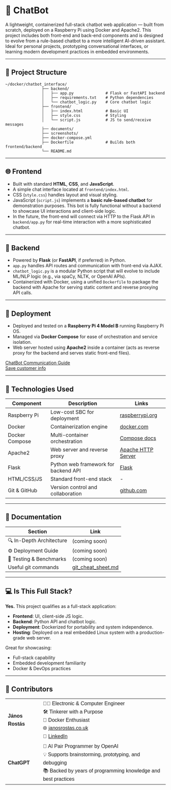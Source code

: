 # 🤖 ChatBot

A lightweight, containerized full-stack chatbot web application — built from scratch, deployed on a Raspberry Pi 
using Docker and Apache2. This project includes both front-end and back-end 
components and is designed to evolve from a rule-based chatbot to a more intelligent AI-driven assistant. 
Ideal for personal projects, prototyping conversational interfaces, 
or learning modern development practices in embedded environments.

---

## 📁 Project Structure

```
~/docker/chatbot_interface/
                ├── backend/
                │   ├── app.py              # Flask or FastAPI backend
                │   ├── requirements.txt    # Python dependencies
                │   └── chatbot_logic.py    # Core chatbot logic
                ├── frontend/
                │   ├── index.html          # Basic UI
                │   ├── style.css           # Styling
                │   └── script.js           # JS to send/receive messages
                ├── documents/
                ├── screenshots/
                ├── docker-compose.yml
                ├── Dockerfile              # Builds both frontend/backend
                └── README.md
```

---

## 🌐 Frontend

- Built with standard **HTML**, **CSS**, and **JavaScript**.
- A simple chat interface located at `frontend/index.html`.
- CSS (`style.css`) handles layout and visual styling.
- JavaScript (`script.js`) implements a **basic rule-based chatbot** for demonstration purposes. This bot is fully functional without a backend to showcase UI interactions and client-side logic.
- In the future, the front-end will connect via HTTP to the Flask API in `backend/app.py` for real-time interaction with a more sophisticated chatbot.

---

## 🧠 Backend

- Powered by **Flask** (or **FastAPI**, if preferred) in Python.
- `app.py` handles API routes and communication with front-end via AJAX.
- `chatbot_logic.py` is a modular Python script that will evolve to include ML/NLP logic (e.g., via spaCy, NLTK, or OpenAI APIs).
- Containerized with Docker, using a unified `Dockerfile` to package the backend with Apache for serving static content and reverse proxying API calls.

---

## 🚀 Deployment

- Deployed and tested on a **Raspberry Pi 4 Model B** running Raspberry Pi OS.
- Managed via **Docker Compose** for ease of orchestration and service isolation.
- Web server hosted using **Apache2** inside a container (acts as reverse proxy for the backend and serves static front-end files).

[ChatBot Communication Guide](documents/chatbot_comm.md)<br/>
[Save customer info](documents/Save_customer_info.md)



---

## 📄 Technologies Used

| Component       | Description | Links |
|----------------|-------------|-------|
| Raspberry Pi   | Low-cost SBC for deployment | [raspberrypi.org](https://www.raspberrypi.com) |
| Docker         | Containerization engine | [docker.com](https://www.docker.com) |
| Docker Compose | Multi-container orchestration | [Compose docs](https://docs.docker.com/compose/) |
| Apache2        | Web server and reverse proxy | [Apache HTTP Server](https://httpd.apache.org) |
| Flask          | Python web framework for backend API | [Flask](https://flask.palletsprojects.com) |
| HTML/CSS/JS    | Standard front-end stack | - |
| Git & GitHub   | Version control and collaboration | [github.com](https://github.com) |





---
## 📌 Documentation

| Section                   | 	Link                                                                                                 |
|---------------------------|-------------------------------------------------------------------------------------------------------|
| 🔍 In-Depth Architecture	 | (coming soon)                                                                                         |
| ⚙️ Deployment Guide	      | (coming soon)                                                                                         |
| 🧪 Testing & Benchmarks	  | (coming soon)                                                                                         |
| Useful git commands       |  [git_cheat_sheet.md](https://github.com/Janos11/Robot_Web_Controller/blob/master/git_cheat_sheet.md) |



---

## 💻 Is This Full Stack?

**Yes.** This project qualifies as a full-stack application:

- **Frontend**: UI, client-side JS logic.
- **Backend**: Python API and chatbot logic.
- **Deployment**: Dockerized for portability and system independence.
- **Hosting**: Deployed on a real embedded Linux system with a production-grade web server.

Great for showcasing:
- Full-stack capability
- Embedded development familiarity
- Docker & DevOps practices




---
## 🤝 Contributors

<table style="font-family: Arial, sans-serif; line-height: 1.6;">
  <tr>
    <td><strong>János Rostás</strong></td>
    <td>
      👨‍💻 Electronic & Computer Engineer<br>
      🛠️ Tinkerer with a Purpose<br>
      🐳 Docker Enthusiast<br>
      🌐 <a href="https://janosrostas.co.uk" target="_blank">janosrostas.co.uk</a><br>
      🔗 <a href="https://www.linkedin.com/in/janos-rostas/" target="_blank">LinkedIn</a>
    </td>
  </tr>
  <tr>
    <td><strong>ChatGPT</strong></td>
    <td>
      🤖 AI Pair Programmer by OpenAI<br>
      💡 Supports brainstorming, prototyping, and debugging<br>
      📚 Backed by years of programming knowledge and best practices
    </td>
  </tr>
</table>
